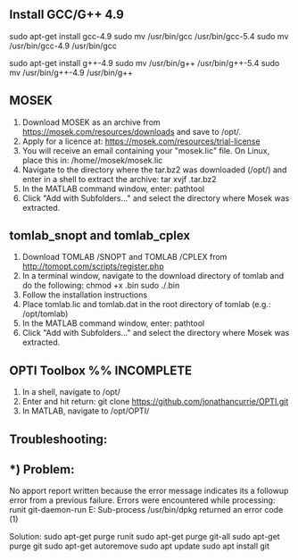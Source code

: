 Install GCC/G++ 4.9
---------------
sudo apt-get install gcc-4.9
sudo mv /usr/bin/gcc /usr/bin/gcc-5.4
sudo mv /usr/bin/gcc-4.9 /usr/bin/gcc

sudo apt-get install g++-4.9
sudo mv /usr/bin/g++ /usr/bin/g++-5.4
sudo mv /usr/bin/g++-4.9 /usr/bin/g++

MOSEK
-----

1) Download MOSEK as an archive from https://mosek.com/resources/downloads and save to /opt/. 
2) Apply for a licence at: https://mosek.com/resources/trial-license
3) You will receive an email containing your "mosek.lic" file. On Linux, place this in:
/home/<userid>/mosek/mosek.lic
4) Navigate to the directory where the tar.bz2 was downloaded (/opt/) and enter in a shell to extract the archive:
tar xvjf <filename>.tar.bz2
5) In the MATLAB command window, enter: 
pathtool
6) Click "Add with Subfolders..." and select the directory where Mosek was extracted.

tomlab_snopt and tomlab_cplex
------------
1) Download TOMLAB /SNOPT and TOMLAB /CPLEX from http://tomopt.com/scripts/register.php
2) In a terminal window, navigate to the download directory of tomlab and do the following:
chmod +x <filename>.bin
sudo ./<filename>.bin
3) Follow the installation instructions
4) Place tomlab.lic and tomlab.dat in the root directory of tomlab (e.g.: /opt/tomlab)
5) In the MATLAB command window, enter: 
pathtool
6) Click "Add with Subfolders..." and select the directory where Mosek was extracted.


OPTI Toolbox %% INCOMPLETE
------------
1) In a shell, navigate to /opt/
2) Enter and hit return: 
git clone https://github.com/jonathancurrie/OPTI.git
3) In MATLAB, navigate to /opt/OPTI/




Troubleshooting:
----------------

*) Problem:
-----------
 No apport report written because the error message indicates its a followup error from a previous failure.
                          Errors were encountered while processing:
 runit
 git-daemon-run
E: Sub-process /usr/bin/dpkg returned an error code (1)

Solution:
sudo apt-get purge runit
sudo apt-get purge git-all
sudo apt-get purge git
sudo apt-get autoremove
sudo apt update
sudo apt install git


